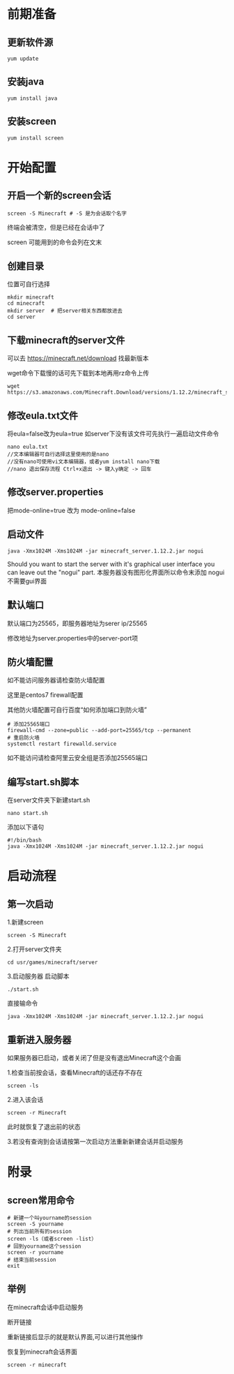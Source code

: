 # 前期准备

## 更新软件源
```
yum update
```
## 安装java
```
yum install java
```
## 安装screen
```
yum install screen
```

# 开始配置

## 开启一个新的screen会话
```
screen -S Minecraft # -S 是为会话取个名字
```
终端会被清空，但是已经在会话中了

screen 可能用到的命令会列在文末
## 创建目录
位置可自行选择
```
mkdir minecraft
cd minecraft
mkdir server  # 把server相关东西都放进去
cd server
```
## 下载minecraft的server文件
可以去 https://minecraft.net/download 找最新版本

wget命令下载慢的话可先下载到本地再用rz命令上传
```
wget https://s3.amazonaws.com/Minecraft.Download/versions/1.12.2/minecraft_server.1.12.2.jar
```
## 修改eula.txt文件
将eula=false改为eula=true
如server下没有该文件可先执行一遍启动文件命令
```
nano eula.txt
//文本编辑器可自行选择这里使用的是nano
//没有nano可使用vi文本编辑器，或者yum install nano下载
//nano 退出保存流程 Ctrl+x退出 -> 键入y确定 -> 回车
```
## 修改server.properties
把mode-online=true 改为 mode-online=false

## 启动文件
```
java -Xmx1024M -Xms1024M -jar minecraft_server.1.12.2.jar nogui
```
Should you want to start the server with it's graphical user interface you can leave out the "nogui" part.
本服务器没有图形化界面所以命令末添加 nogui 不需要gui界面
## 默认端口
默认端口为25565，即服务器地址为serer ip/25565

修改地址为server.properties中的server-port项
## 防火墙配置
如不能访问服务器请检查防火墙配置

这里是centos7 firewall配置

其他防火墙配置可自行百度“如何添加端口到防火墙”
```
# 添加25565端口
firewall-cmd --zone=public --add-port=25565/tcp --permanent
# 重启防火墙
systemctl restart firewalld.service
```
如不能访问请检查阿里云安全组是否添加25565端口
## 编写start.sh脚本
在server文件夹下新建start.sh

```
nano start.sh
```
添加以下语句
```
#!/bin/bash
java -Xmx1024M -Xms1024M -jar minecraft_server.1.12.2.jar nogui
```

# 启动流程

## 第一次启动
1.新建screen
```
screen -S Minecraft
```
2.打开server文件夹
```
cd usr/games/minecraft/server
```
3.启动服务器
启动脚本
```
./start.sh

```
 直接输命令
```
java -Xmx1024M -Xms1024M -jar minecraft_server.1.12.2.jar nogui
```

## 重新进入服务器
如果服务器已启动，或者关闭了但是没有退出Minecraft这个会画

1.检查当前按会话，查看Minecraft的话还存不存在
```
screen -ls
```
2.进入该会话
```
screen -r Minecraft
```
此时就恢复了退出前的状态

3.若没有查询到会话请按第一次启动方法重新新建会话并启动服务
# 附录

## screen常用命令
```
# 新建一个叫yourname的session
screen -S yourname
# 列出当前所有的session
screen -ls（或者screen -list）
# 回到yourname这个session
screen -r yourname 
# 结束当前session
exit 
```
## 举例
在minecraft会话中启动服务

断开链接

重新链接后显示的就是默认界面,可以进行其他操作

恢复到minecraft会话界面
```
screen -r minecraft
```

